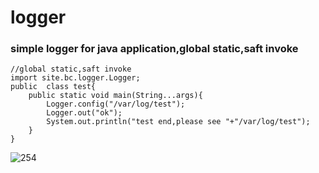 # logger
### simple logger for java application,global static,saft invoke
```
//global static,saft invoke
import site.bc.logger.Logger;
public  class test{
    public static void main(String...args){
        Logger.config("/var/log/test");
        Logger.out("ok");
        System.out.println("test end,please see "+"/var/log/test");
    }
}
```

![254](https://user-images.githubusercontent.com/28992783/204740846-2246bed7-710f-438f-8ccb-8643171f8501.png)
